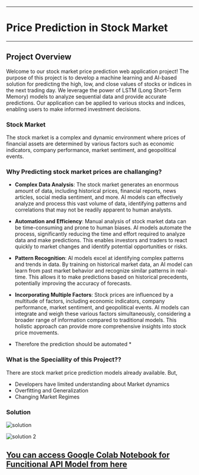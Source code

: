 ___
# Price Prediction in Stock Market
___
## Project Overview
Welcome to our stock market price prediction web application project! The purpose of this project is to develop a machine learning and AI-based solution for predicting the high, low, and close values of stocks or indices in the next trading day. We leverage the power of LSTM (Long Short-Term Memory) models to analyze sequential data and provide accurate predictions. Our application can be applied to various stocks and indices, enabling users to make informed investment decisions.

### Stock Market
The stock market is a complex and dynamic environment where prices of financial assets are determined by various factors such as economic indicators, company performance, market sentiment, and geopolitical events.

### Why Predicting stock market prices are challanging?
+ **Complex Data Analysis**: The stock market generates an enormous amount of data, including historical prices, financial reports, news articles, social media sentiment, and more. AI models can effectively analyze and process this vast volume of data, identifying patterns and correlations that may not be readily apparent to human analysts.

+ **Automation and Efficiency**: Manual analysis of stock market data can be time-consuming and prone to human biases. AI models automate the process, significantly reducing the time and effort required to analyze data and make predictions. This enables investors and traders to react quickly to market changes and identify potential opportunities or risks.

+ **Pattern Recognition**: AI models excel at identifying complex patterns and trends in data. By training on historical market data, an AI model can learn from past market behavior and recognize similar patterns in real-time. This allows it to make predictions based on historical precedents, potentially improving the accuracy of forecasts.

+ **Incorporating Multiple Factors**: Stock prices are influenced by a multitude of factors, including economic indicators, company performance, market sentiment, and geopolitical events. AI models can integrate and weigh these various factors simultaneously, considering a broader range of information compared to traditional models. This holistic approach can provide more comprehensive insights into stock price movements.

* Therefore the prediction should be automated *

### What is the Speciallity of this Project??
There are stock market price prediction models already available.
But,
  * Developers have limited understanding about Market dynamics
  * Overfitting and Generalization
  * Changing Market Regimes
 
### Solution
![solution](https://github.com/cepdnaclk/e18-6sp-Price-Prediction-in-Stock-Market/assets/73388062/ad791cbf-d3d0-4390-881b-7a8d797536f8)

![solution 2](https://github.com/cepdnaclk/e18-6sp-Price-Prediction-in-Stock-Market/assets/73388062/b1a3d333-73fe-4f6a-8b7f-de9241e33146)


## [You can access Google Colab Notebook for Funcitional API Model from here](https://colab.research.google.com/drive/1VZ6mbGhK3SVxX7wlbQqso2CibQzODYWP?authuser=1#scrollTo=w-RMcOB_K9HR)
